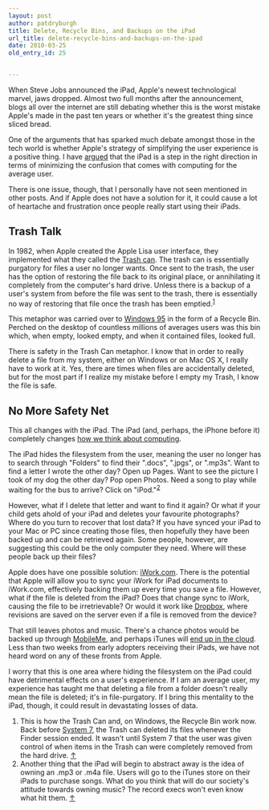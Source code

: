 ```yaml
---
layout: post
author: patdryburgh
title: Delete, Recycle Bins, and Backups on the iPad
url_title: delete-recycle-bins-and-backups-on-the-ipad
date: 2010-03-25
old_entry_id: 25


---
```


When Steve Jobs announced the iPad, Apple's newest technological marvel, jaws dropped. Almost two full months after the announcement, blogs all over the internet are still debating whether this is the worst mistake Apple's made in the past ten years or whether it's the greatest thing since sliced bread.

One of the arguments that has sparked much debate amongst those in the tech world is whether Apple's strategy of simplifying the user experience is a positive thing. I have [argued](http://patdryburgh.com/post/357274562/i-have-to-say-i-have-a-lot-of-thoughts-running) that the iPad is a step in the right direction in terms of minimizing the confusion that comes with computing for the average user.

There is one issue, though, that I personally have not seen mentioned in other posts. And if Apple does not have a solution for it, it could cause a lot of heartache and frustration once people really start using their iPads.

## Trash Talk

In 1982, when Apple created the Apple Lisa user interface, they implemented what they called the [Trash can](http://en.wikipedia.org/wiki/Trash_(computing)). The trash can is essentially purgatory for files a user no longer wants. Once sent to the trash, the user has the option of restoring the file back to its original place, or annihilating it completely from the computer's hard drive. Unless there is a backup of a user's system from before the file was sent to the trash, there is essentially no way of restoring that file once the trash has been emptied.<sup><a href="#76982" id="fn1" title="see footnote 1">1</a></sup>

This metaphor was carried over to [Windows 95](http://en.wikipedia.org/wiki/Windows_95) in the form of a Recycle Bin. Perched on the desktop of countless millions of averages users was this bin which, when empty, looked empty, and when it contained files, looked full.

There is safety in the Trash Can metaphor. I know that in order to really delete a file from my system, either on Windows or on Mac OS X, I really have to work at it. Yes, there are times when files are accidentally deleted, but for the most part if I realize my mistake before I empty my Trash, I know the file is safe.

## No More Safety Net

This all changes with the iPad. The iPad (and, perhaps, the iPhone before it) completely changes [how we think about computing](http://stevenf.tumblr.com/post/359224392/i-need-to-talk-to-you-about-computers-ive-been).

The iPad hides the filesystem from the user, meaning the user no longer has to search through "Folders" to find their ".docs", ".jpgs", or ".mp3s". Want to find a letter I wrote the other day? Open up Pages. Want to see the picture I took of my dog the other day? Pop open Photos. Need a song to play while waiting for the bus to arrive? Click on "iPod."<sup><a href="#77712" id="fn2" title="see footnote 2">2</a></sup>

However, what if I delete that letter and want to find it again? Or what if your child gets ahold of your iPad and deletes your favourite photographs? Where do you turn to recover that lost data? If you have synced your iPad to your Mac or PC since creating those files, then hopefully they have been backed up and can be retrieved again. Some people, however, are suggesting this could be the only computer they need. Where will these people back up their files?

Apple does have one possible solution: [iWork.com](http://www.apple.com/iwork/iwork-dot-com/). There is the potential that Apple will allow you to sync your iWork for iPad documents to iWork.com, effectively backing them up every time you save a file. However, what if the file is deleted from the iPad? Does that change sync to iWork, causing the file to be irretrievable? Or would it work like [Dropbox](https://www.dropbox.com/referrals/NTIyOTgyOQ), where revisions are saved on the server even if a file is removed from the device?

That still leaves photos and music. There's a chance photos would be backed up through [MobileMe](http://www.apple.com/mobileme/), and perhaps iTunes will [end up in the cloud](http://www.appleinsider.com/articles/10/01/19/music_exec_adds_to_speculation_of_apples_itunes_cloud.html). Less than two weeks from early adopters receiving their iPads, we have not heard word on any of these fronts from Apple.

I worry that this is one area where hiding the filesystem on the iPad could have detrimental effects on a user's experience. If I am an average user, my experience has taught me that deleting a file from a folder doesn't really mean the file is deleted; it's in file-purgatory. If I bring this mentality to the iPad, though, it could result in devastating losses of data.

<div id="footnote">
	<ol>
		<li id="76982">This is how the Trash Can and, on Windows, the Recycle Bin work now. Back before <a href="http://en.wikipedia.org/wiki/System_7">System 7</a>, the Trash can deleted its files whenever the Finder session ended. It wasn't until System 7 that the user was given control of when items in the Trash can were completely removed from the hard drive. <a href="#fn1" title="return to article">↑</a></li>
	<li id="77712">Another thing that the iPad will begin to abstract away is the idea of owning an .mp3 or .m4a file. Users will go to the iTunes store on their iPads to purchase songs. What do you think that will do our society's attitude towards owning music? The record execs won't even know what hit them.  <a href="#fn2" title="return to article">↑</a></li>
	</ol>
</div>